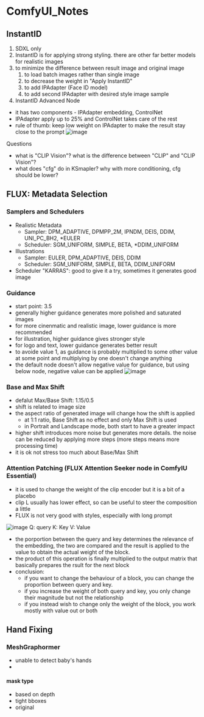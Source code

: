 # ComfyUI_Notes
## InstantID
1. SDXL only
2. InstantID is for applying strong styling. there are other far better models for realistic images
3. to minimize the difference between result image and original image
   1. to load batch images rather than single image
   2. to decrease the weight in "Apply InstantID"
   3. to add IPAdapter (Face ID model)
   4. to add second IPAdapter with desired style image sample
4. InstantID Advanced Node
- it has two components - IPAdapter embedding, ControlNet
- IPAdapter apply up to 25% and ControlNet takes care of the rest
- rule of thumb: keep low weight on IPAdapter to make the result stay close to the prompt
![image](https://github.com/user-attachments/assets/ee8f3a39-ca0a-443b-94e7-eee99eefe982)

Questions
- what is "CLIP Vision"? what is the difference between "CLIP" and "CLIP Vision"?
- what does "cfg" do in KSmapler? why with more conditioning, cfg should be lower?

## FLUX: Metadata Selection
### Samplers and Schedulers
- Realistic Metadata
  - Sampler: DPM_ADAPTIVE, DPMPP_2M, IPNDM, DEIS, DDIM, UNI_PC_BH2, *EULER
  - Scheduler: SGM_UNIFORM, SIMPLE, BETA, *DDIM_UNIFORM
- Illustrations
  - Sampler: EULER, DPM_ADAPTIVE, DEIS, DDIM
  - Scheduler: SGM_UNIFORM, SIMPLE, BETA, DDIM_UNIFORM
- Scheduler "KARRAS": good to give it a try, sometimes it generates good image

### Guidance
- start point: 3.5
- generally higher guidance generates more polished and saturated images
- for more cinenmatic and realistic image, lower guidance is more recommended
- for illustration, higher guidance gives stronger style
- for logo and text, lower guidance generates better result
- to avoide value 1, as guidance is probably multiplied to some other value at some point and multiplying by one doesn't change anything
- the default node doesn't allow negative value for guidance, but using below node, negative value can be applied
  ![image](https://github.com/user-attachments/assets/828a1b3a-f2e6-4e89-af1c-6b1b7bf92f73)

### Base and Max Shift
- defalut Max/Base Shift: 1.15/0.5
- shift is related to image size
- the aspect ratio of generated image will change how the shift is applied
  - at 1:1 ratio, Base Shift as no effect and only Max Shift is used
  - in Portrait and Landscape mode, both start to have a greater impact
- higher shift introduces more noise but generates more details. the noise can be reduced by applying more steps (more steps means more processing time)
- it is ok not stress too much about Base/Max Shift

### Attention Patching (FLUX Attention Seeker node in ComfyIU Essential)
- it is used to change the weight of the clip encoder but it is a bit of a placebo
- clip L usually has lower effect, so can be useful to steer the composition a little
- FLUX is not very good with styles, especially with long prompt



![image](https://github.com/user-attachments/assets/29f152c4-9b0f-4338-9ee1-87045c977909)
Q: query
K: Key
V: Value
- the porportion between the query and key determines the relevance of the embedding, the two are compared and the result is applied to the value to obtain the actual weight of the block.
- the product of this operation is finally multiplied to the output matrix that basically prepares the rsult for the next block
- conclusion:
  - if you want to change the behaviour of a block, you can change the proportion between query and key.
  - if you increase the weight of both query and key, you only change their magnitude but not the relationship
  - if you instead wish to change only the weight of the block, you work mostly with value out or both

## Hand Fixing
### MeshGraphormer
- unable to detect baby's hands
- 
#### mask type
- based on depth 
- tight bboxes
- original



 
